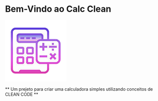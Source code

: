 # Bem-Vindo ao Calc Clean
![](./wkImage.png) 

** Um prejeto para criar uma calculadora simples utilizando conceitos de CLEAN CODE **
